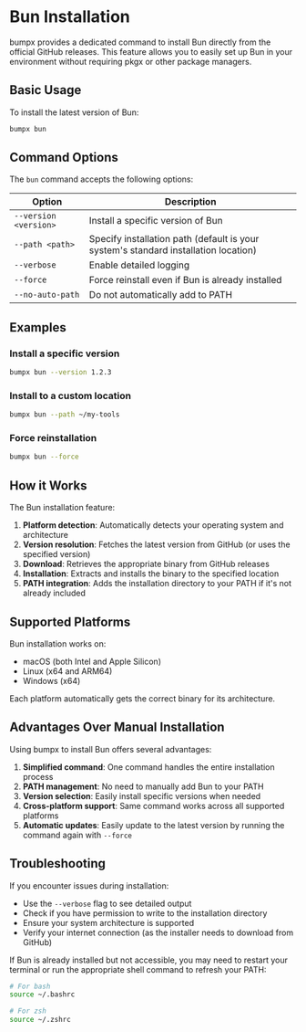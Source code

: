 # Bun Installation

bumpx provides a dedicated command to install Bun directly from the official GitHub releases. This feature allows you to easily set up Bun in your environment without requiring pkgx or other package managers.

## Basic Usage

To install the latest version of Bun:

```bash
bumpx bun
```

## Command Options

The `bun` command accepts the following options:

| Option | Description |
|--------|-------------|
| `--version <version>` | Install a specific version of Bun |
| `--path <path>` | Specify installation path (default is your system's standard installation location) |
| `--verbose` | Enable detailed logging |
| `--force` | Force reinstall even if Bun is already installed |
| `--no-auto-path` | Do not automatically add to PATH |

## Examples

### Install a specific version

```bash
bumpx bun --version 1.2.3
```

### Install to a custom location

```bash
bumpx bun --path ~/my-tools
```

### Force reinstallation

```bash
bumpx bun --force
```

## How it Works

The Bun installation feature:

1. **Platform detection**: Automatically detects your operating system and architecture
2. **Version resolution**: Fetches the latest version from GitHub (or uses the specified version)
3. **Download**: Retrieves the appropriate binary from GitHub releases
4. **Installation**: Extracts and installs the binary to the specified location
5. **PATH integration**: Adds the installation directory to your PATH if it's not already included

## Supported Platforms

Bun installation works on:

- macOS (both Intel and Apple Silicon)
- Linux (x64 and ARM64)
- Windows (x64)

Each platform automatically gets the correct binary for its architecture.

## Advantages Over Manual Installation

Using bumpx to install Bun offers several advantages:

1. **Simplified command**: One command handles the entire installation process
2. **PATH management**: No need to manually add Bun to your PATH
3. **Version selection**: Easily install specific versions when needed
4. **Cross-platform support**: Same command works across all supported platforms
5. **Automatic updates**: Easily update to the latest version by running the command again with `--force`

## Troubleshooting

If you encounter issues during installation:

- Use the `--verbose` flag to see detailed output
- Check if you have permission to write to the installation directory
- Ensure your system architecture is supported
- Verify your internet connection (as the installer needs to download from GitHub)

If Bun is already installed but not accessible, you may need to restart your terminal or run the appropriate shell command to refresh your PATH:

```bash
# For bash
source ~/.bashrc

# For zsh
source ~/.zshrc
```
